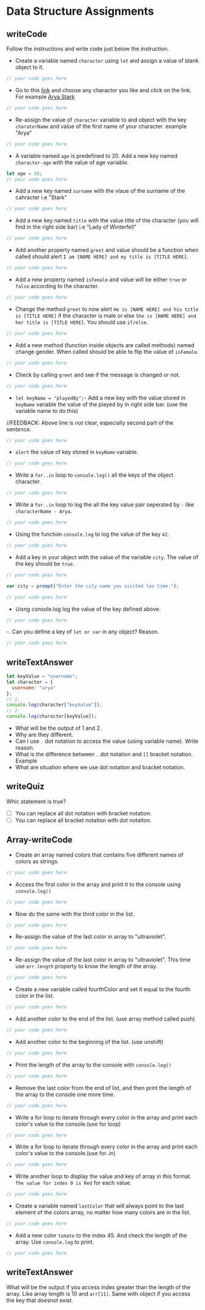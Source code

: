 # Data Structure Assignments

## writeCode

Follow the instructions and write code just below the instruction.

- Create a variable named `character` using `let` and assign a value of blank object to it.

```js
// your code goes here
```

- Go to this [link](https://awoiaf.westeros.org/index.php/List_of_characters) and choose any charactor you like and click on the link. For example [Arya Stark](https://awoiaf.westeros.org/index.php/Arya_Stark)

```js
// your code goes here
```

- Re-assign the value of `character` variable to and object with the key `charaterName` and value of the first name of your character. example "Arya"

```js
// your code goes here
```

- A variable named `age` is predefined to 20. Add a new key named `character-age` with the value of age variable.

```js
let age = 20;
// your code goes here
```

- Add a new key named `surname` with the vlaue of the surname of the cahracter i.e "Stark"

```js
// your code goes here
```

- Add a new key named `title` with the value title of the character (you will find in the right side bar) i.e "Lady of Winterfell"

```js
// your code goes here
```

- Add another property named `greet` and value should be a function when called should alert `I am [NAME HERE] and my title is [TITLE HERE]`.

```js
// your code goes here
```

- Add a new property named `isFemale` and value will be either `true` or `false` according to the character.

```js
// your code goes here
```

- Change the method `greet` to now alert `He is [NAME HERE] and his title is [TITLE HERE]` if the character is male or else `She is [NAME HERE] and her title is [TITLE HERE]`. You should use `if/else`.

```js
// your code goes here
```

- Add a new method (function inside objects are called methods) named change gender. When called should be able to flip the value of `isFemale`.

```js
// your code goes here
```

- Check by calling `greet` and see if the message is changed or not.

```js
// your code goes here
```

- `let keyName = "playedBy";`- Add a new key with the value stored in `keyName` variable the value of the played by in right side bar. (use the variable name to do this)

//FEEDBACK: Above line is not clear, especially second part of the sentence.

```js
// your code goes here
```

- `alert` the value of key stored in `keyName` variable.

```js
// your code goes here
```

- Write a `for..in` loop to `console.log()` all the keys of the object character.

```js
// your code goes here
```

- Write a `for..in` loop to log the all the key value pair seperated by `-` like `characterName - Arya`.

```js
// your code goes here
```

- Using the function `console.log` to log the value of the key `42`.

```js
// your code goes here
```

- Add a key in your object with the value of the variable `city`. The value of the key should be `true`.

```js
// your code goes here
```

```js
var city = prompt("Enter the city name you visited las time.");

// your code goes here
```

- Uisng console.log log the value of the key defined above.

```js
// your code goes here
```

-. Can you define a key of `let or var` in any object? Reason.

```js
// your code goes here
```

## writeTextAnswer

```js
let keyValue = "username";
let character = {
  username: "arya"
};
// 1.
console.log(character["keyValue"]);
// 2.
console.log(character[keyValue]);
```

- What will be the output of 1 and 2.
- Why are they different.
- Can I use `.` dot notation to access the value (using variable name). Write reason.
- What is the difference between `.` dot notation and `[]` bracket notation. Example
- What are situation where we use dot notation and bracket notation.

## writeQuiz

Whic statement is true?

- [ ] You can replace all dot notation with bracket notation.
- [ ] You can replace all bracket notation with dot notaiton.

## Array-writeCode

- Create an array named colors that contains five different names of colors as strings.

```js
// your code goes here
```

- Access the first color in the array and print it to the console using `console.log()`

```js
// your code goes here
```

- Now do the same with the third color in the list.

```js
// your code goes here
```

- Re-assign the value of the last color in array to "ultraviolet".

```js
// your code goes here
```

- Re-assign the value of the last color in array to "ultraviolet". This time use `arr.length` property to know the length of the array.

```js
// your code goes here
```

- Create a new variable called fourthColor and set it equal to the fourth color in the list.

```js
// your code goes here
```

- Add another color to the end of the list. (use array method called push)

```js
// your code goes here
```

- Add another color to the beginning of the list. (use unshift)

```js
// your code goes here
```

- Print the length of the array to the console with `console.log()`

```js
// your code goes here
```

- Remove the last color from the end of list, and then print the length of the array to the console one more time.

```js
// your code goes here
```

- Write a for loop to iterate through every color in the array and print each color's value to the console.(use for loop)

```js
// your code goes here
```

- Write a for loop to iterate through every color in the array and print each color's value to the console.(use for..in)

```js
// your code goes here
```

- Write another loop to display the value and key of array in this format. `The value for index 0 is Red` for each value.

```js
// your code goes here
```

- Create a variable named `lastColor` that will always point to the last element of the colors array, no matter how many colors are in the list.

```js
// your code goes here
```

- Add a new color `tomato` to the index 45. And check the length of the array. Use `console.log` to print.

```js
// your code goes here
```

## writeTextAnswer

What will be the output if you access index greater than the length of the array. Like array length is 10 and `arr[11]`. Same with object if you access the key that doesnot exist.
